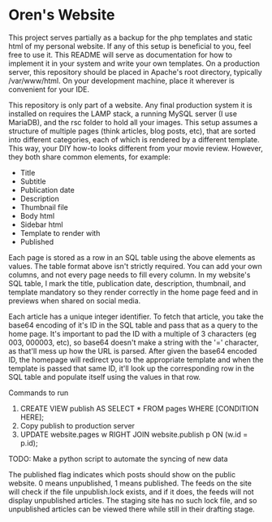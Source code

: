 Oren's Website
==========================================

This project serves partially as a backup for the php templates and static html of my personal website.
If any of this setup is beneficial to you, feel free to use it. This README will serve as documentation
for how to implement it in your system and write your own templates. On a production server, this repository
should be placed in Apache's root directory, typically /var/www/html. On your development machine, place
it wherever is convenient for your IDE.

This repository is only part of a website. Any final production system it is installed on requires the
LAMP stack, a running MySQL server (I use MariaDB), and the rsc folder to hold all your images. This setup
assumes a structure of multiple pages (think articles, blog posts, etc), that are sorted into different
categories, each of which is rendered by a different template. This way, your DIY how-to looks different
from your movie review. However, they both share common elements, for example:

  * Title
  * Subtitle
  * Publication date
  * Description
  * Thumbnail file
  * Body html
  * Sidebar html
  * Template to render with
  * Published

Each page is stored as a row in an SQL table using the above elements as values. The table format above
isn't strictly required. You can add your own columns, and not every page needs to fill every column. In
my website's SQL table, I mark the title, publication date, description, thumbnail, and template mandatory
so they render correctly in the home page feed and in previews when shared on social media.

Each article has a unique integer identifier. To fetch that article, you take the base64 encoding of it's
ID in the SQL table and pass that as a query to the home page. It's important to pad the ID with a multiple
of 3 characters (eg 003, 000003, etc), so base64 doesn't make a string with the '=' character, as that'll
mess up how the URL is parsed. After given the base64 encoded ID, the homepage will redirect you to the
appropriate template and when the template is passed that same ID, it'll look up the corresponding row in
the SQL table and populate itself using the values in that row.

Commands to run

1. CREATE VIEW publish AS SELECT * FROM pages WHERE \[CONDITION HERE\];
2. Copy publish to production server
3. UPDATE website.pages w RIGHT JOIN website.publish p ON (w.id = p.id);

TODO: Make a python script to automate the syncing of new data

The published flag indicates which posts should show on the public website. 0 means unpublished, 1 means published. The
feeds on the site will check if the file unpublish.lock exists, and if it does, the feeds will not display unpublished
articles. The staging site has no such lock file, and so unpublished articles can be viewed there while still in their
drafting stage.